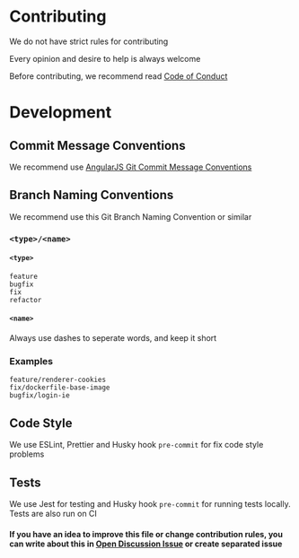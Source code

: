 # Contributing

We do not have strict rules for contributing

Every opinion and desire to help is always welcome

Before contributing, we recommend read [Code of Conduct](CODE_OF_CONDUCT.md)

# Development

## Commit Message Conventions

We recommend use [AngularJS Git Commit Message Conventions](https://gist.github.com/stephenparish/9941e89d80e2bc58a153#format-of-the-commit-message)

## Branch Naming Conventions

We recommend use this Git Branch Naming Convention or similar

### `<type>/<name>`

#### `<type>`

```
feature
bugfix
fix
refactor
```

#### `<name>`

Always use dashes to seperate words, and keep it short

### Examples

```
feature/renderer-cookies
fix/dockerfile-base-image
bugfix/login-ie
```

## Code Style

We use ESLint, Prettier and Husky hook `pre-commit` for fix code style problems

## Tests

We use Jest for testing and Husky hook `pre-commit` for running tests locally. Tests are also run on CI

#### If you have an idea to improve this file or change contribution rules, you can write about this in [Open Discussion Issue](https://github.com/artemirq/zero-scripts/issues/15) or create separated issue
